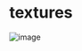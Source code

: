 # textures
![image](https://github.com/Carlos-Vanoni/textures/assets/86976989/a5e7e329-a618-49a9-85d8-23e36f2013fa)
